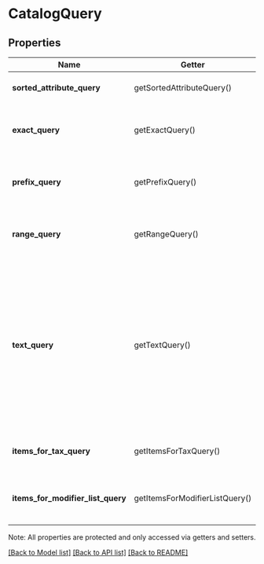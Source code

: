 # CatalogQuery

## Properties
Name | Getter | Setter | Type | Description | Notes
------------ | ------------- | ------------- | ------------- | ------------- | -------------
**sorted_attribute_query** | getSortedAttributeQuery() | setSortedAttributeQuery($value) | [**\SquareConnect\Model\CatalogQuerySortedAttribute**](CatalogQuerySortedAttribute.md) | A query that returns all objects, sorted by the given attribute. | [optional] 
**exact_query** | getExactQuery() | setExactQuery($value) | [**\SquareConnect\Model\CatalogQueryExact**](CatalogQueryExact.md) | A query that returns only objects for which the given (string-valued) attribute has the given case-insensitive value. | [optional] 
**prefix_query** | getPrefixQuery() | setPrefixQuery($value) | [**\SquareConnect\Model\CatalogQueryPrefix**](CatalogQueryPrefix.md) | A query that returns only objects for which the given (string-valued) attribute has the given case-insensitive prefix. | [optional] 
**range_query** | getRangeQuery() | setRangeQuery($value) | [**\SquareConnect\Model\CatalogQueryRange**](CatalogQueryRange.md) | A query that returns only objects for which the given (integer-valued) attribute lies in the given range. | [optional] 
**text_query** | getTextQuery() | setTextQuery($value) | [**\SquareConnect\Model\CatalogQueryText**](CatalogQueryText.md) | A query that returns only objects whose searchable attributes contain all of the given keywords as prefixes. For example, if a [CatalogItem](#type-catalogitem) contains attributes &#x60;{\&quot;name\&quot;: \&quot;t-shirt\&quot;}&#x60; and &#x60;{\&quot;description\&quot;: \&quot;Small, Purple\&quot;}&#x60;, it will be matched by the query &#x60;{\&quot;keywords\&quot;: [\&quot;shirt\&quot;, \&quot;sma\&quot;, \&quot;purp\&quot;]}&#x60;. | [optional] 
**items_for_tax_query** | getItemsForTaxQuery() | setItemsForTaxQuery($value) | [**\SquareConnect\Model\CatalogQueryItemsForTax**](CatalogQueryItemsForTax.md) | A query that returns all [CatalogItem](#type-catalogitem)s that have any of the given [CatalogTax](#type-catalogtax)es enabled. | [optional] 
**items_for_modifier_list_query** | getItemsForModifierListQuery() | setItemsForModifierListQuery($value) | [**\SquareConnect\Model\CatalogQueryItemsForModifierList**](CatalogQueryItemsForModifierList.md) | A query that returns all [CatalogItem](#type-catalogitem)s that have any of the given [CatalogModifierList](#type-catalogmodifierlist)s enabled. | [optional] 

Note: All properties are protected and only accessed via getters and setters.

[[Back to Model list]](../../README.md#documentation-for-models) [[Back to API list]](../../README.md#documentation-for-api-endpoints) [[Back to README]](../../README.md)

